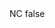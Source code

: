 <?xml version="1.0" encoding="UTF-8"?>
<CustomMetadata xmlns="http://soap.sforce.com/2006/04/metadata">
    <label>NC</label>
    <protected>false</protected>
</CustomMetadata>
